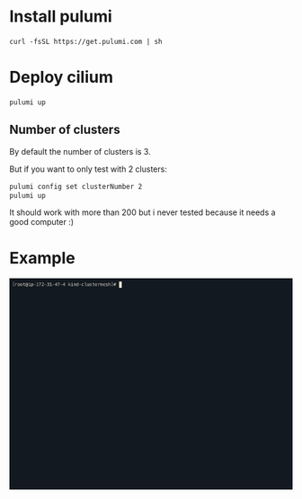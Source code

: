 # Install pulumi

```
curl -fsSL https://get.pulumi.com | sh
```

# Deploy cilium

```
pulumi up
```

## Number of clusters

By default the number of clusters is 3.

But if you want to only test with 2 clusters:

```
pulumi config set clusterNumber 2
pulumi up
```

It should work with more than 200 but i never tested because it needs a good computer :)

# Example

![Example of deployment of cilium clustermesh on 3 clusters](img/clustermesh-3.gif)
